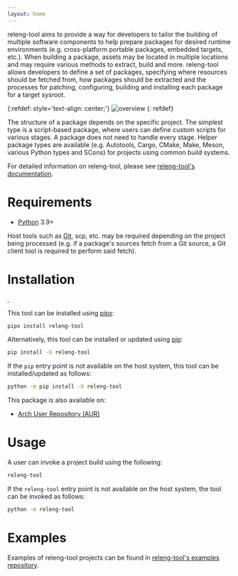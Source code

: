 ```yaml
---
layout: home
---
```


releng-tool aims to provide a way for developers to tailor the building
of multiple software components to help prepare packages for desired
runtime environments (e.g. cross-platform portable packages, embedded
targets, etc.). When building a package, assets may be located in
multiple locations and may require various methods to extract, build and
more. releng-tool allows developers to define a set of packages,
specifying where resources should be fetched from, how packages should
be extracted and the processes for patching, configuring, building and
installing each package for a target sysroot.

{:refdef: style='text-align: center;'}
![overview]({{site.baseurl}}/assets/overview.png)
{: refdef}

The structure of a package depends on the specific project. The simplest
type is a script-based package, where users can define custom scripts for
various stages. A package does not need to handle every stage. Helper
package types are available (e.g. Autotools, Cargo, CMake, Make, Meson,
various Python types and SCons) for projects using common build systems.

For detailed information on releng-tool, please see
[releng-tool's documentation][releng-tool documentation].

Requirements
============

* [Python][python] 3.9+

Host tools such as [Git][git], scp, etc. may be required depending on the
project being processed (e.g. if a package's sources fetch from a Git source,
a Git client tool is required to perform said fetch).

Installation
============

<a href="https://pypi.org/project/releng-tool/">
    <img src="https://badgen.net/pypi/v/releng-tool?label=PyPI" alt="" />
</a>
<img src="https://badgen.net/static/Python/3.9+" alt="" />

This tool can be installed using [pipx]:

~~~ bash
pipx install releng-tool
~~~

Alternatively, this tool can be installed or updated using [pip]:

~~~ bash
pip install -U releng-tool
~~~

If the `pip` entry point is not available on the host system, this tool
can be installed/updated as follows:

~~~ bash
python -m pip install -U releng-tool
~~~

This package is also available on:
- [Arch User Repository (AUR)][aur]

Usage
=====

A user can invoke a project build using the following:

~~~ bash
releng-tool
~~~

If the `releng-tool` entry point is not available on the host system, the
tool can be invoked as follows:

~~~ bash
python -m releng-tool
~~~

Examples
========

Examples of releng-tool projects can be found in
[releng-tool's examples repository][releng-tool examples].


[aur]: https://aur.archlinux.org/packages/releng-tool/
[git]: https://git-scm.com/
[pip]: https://pip.pypa.io/
[pipx]: https://pipx.pypa.io/
[python]: https://www.python.org/
[releng-tool documentation]: https://docs.releng.io/
[releng-tool examples]: https://github.com/releng-tool/releng-tool-examples
